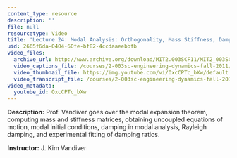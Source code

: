 ```yaml
---
content_type: resource
description: ''
file: null
resourcetype: Video
title: 'Lecture 24: Modal Analysis: Orthogonality, Mass Stiffness, Damping Matrix'
uid: 2665f6da-0404-60fe-bf82-4ccdaaeebbfb
video_files:
  archive_url: http://www.archive.org/download/MIT2.003SCF11/MIT2_003SCF11_lec24_300k.mp4
  video_captions_file: /courses/2-003sc-engineering-dynamics-fall-2011/a4827c2e15ba526abd6236348c8873f5_OxcCPTc_bXw.vtt
  video_thumbnail_file: https://img.youtube.com/vi/OxcCPTc_bXw/default.jpg
  video_transcript_file: /courses/2-003sc-engineering-dynamics-fall-2011/45fe489639496aff3aec8774a29f7f77_OxcCPTc_bXw.pdf
video_metadata:
  youtube_id: OxcCPTc_bXw
---
```


**Description:** Prof. Vandiver goes over the modal expansion theorem, computing mass and stiffness matrices, obtaining uncoupled equations of motion, modal initial conditions, damping in modal analysis, Rayleigh damping, and experimental fitting of damping ratios.

**Instructor:** J. Kim Vandiver